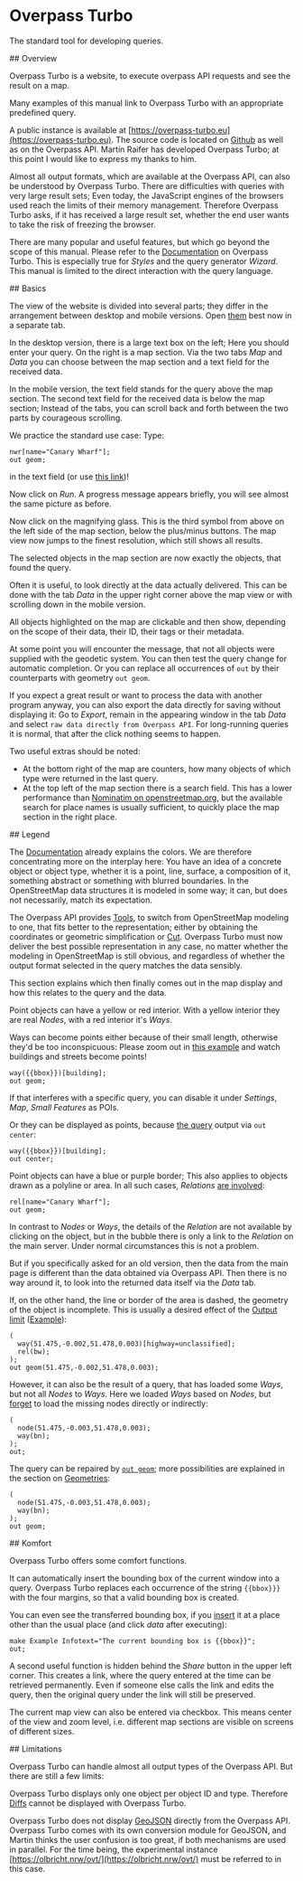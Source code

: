 Overpass Turbo
==============

The standard tool for developing queries.

<a name="overview"/>
## Overview

Overpass Turbo is a website, to execute overpass API requests and see the result on a map.

Many examples of this manual link to Overpass Turbo with an appropriate predefined query.

A public instance is available at [https://overpass-turbo.eu](https://overpass-turbo.eu). The source code is located on [Github](https://github.com/tyrasd/overpass-turbo) as well as on the Overpass API. Martin Raifer has developed Overpass Turbo; at this point I would like to express my thanks to him.

Almost all output formats, which are available at the Overpass API, can also be understood by Overpass Turbo. There are difficulties with queries with very large result sets; Even today, the JavaScript engines of the browsers used reach the limits of their memory management. Therefore Overpass Turbo asks, if it has received a large result set, whether the end user wants to take the risk of freezing the browser.

There are many popular and useful features, but which go beyond the scope of this manual. Please refer to the [Documentation](https://wiki.openstreetmap.org/wiki/DE:Overpass_turbo) on Overpass Turbo. This is especially true for _Styles_ and the query generator _Wizard_. This manual is limited to the direct interaction with the query language.

<a name="basics"/>
## Basics

The view of the website is divided into several parts; they differ in the arrangement between desktop and mobile versions. Open [them](https://overpass-turbo.eu) best now in a separate tab.

In the desktop version, there is a large text box on the left; Here you should enter your query. On the right is a map section. Via the two tabs _Map_ and _Data_ you can choose between the map section and a text field for the received data.

In the mobile version, the text field stands for the query above the map section. The second text field for the received data is below the map section; Instead of the tabs, you can scroll back and forth between the two parts by courageous scrolling.

We practice the standard use case:
Type:

    nwr[name="Canary Wharf"];
    out geom;

in the text field (or use [this link](https://overpass-turbo.eu/?lat=51.4775&lon=0.0&zoom=18&Q=nwr%5Bname%3D%22Canary%20Wharf%22%5D%3B%0Aout%20geom%3B))!

Now click on _Run_. A progress message appears briefly, you will see almost the same picture as before.

Now click on the magnifying glass. This is the third symbol from above on the left side of the map section, below the plus/minus buttons. The map view now jumps to the finest resolution, which still shows all results.

The selected objects in the map section are now exactly the objects, that found the query.

Often it is useful, to look directly at the data actually delivered. This can be done with the tab _Data_ in the upper right corner above the map view or with scrolling down in the mobile version.

All objects highlighted on the map are clickable and then show, depending on the scope of their data, their ID, their tags or their metadata.

At some point you will encounter the message, that not all objects were supplied with the geodetic system. You can then test the query change for automatic completion. Or you can replace all occurrences of ``out`` by their counterparts with geometry ``out geom``.

If you expect a great result or want to process the data with another program anyway, you can also export the data directly for saving without displaying it: Go to _Export_, remain in the appearing window in the tab _Data_ and select ``raw data directly from Overpass API``. For long-running queries it is normal, that after the click nothing seems to happen.

Two useful extras should be noted:

- At the bottom right of the map are counters, how many objects of which type were returned in the last query.
- At the top left of the map section there is a search field. This has a lower performance than [Nominatim on openstreetmap.org](../criteria/nominatim.md), but the available search for place names is usually sufficient, to quickly place the map section in the right place.

<a name="symbols"/>
## Legend

The [Documentation](https://wiki.openstreetmap.org/wiki/EN:Overpass_turbo) already explains the colors. We are therefore concentrating more on the interplay here: You have an idea of a concrete object or object type, whether it is a point, line, surface, a composition of it, something abstract or something with blurred boundaries. In the OpenStreetMap data structures it is modeled in some way; it can, but does not necessarily, match its expectation.

The Overpass API provides [Tools](formats.md#extras), to switch from OpenStreetMap modeling to one, that fits better to the representation; either by obtaining the coordinates or geometric simplification or [Cut](../full_data/bbox.md#crop). Overpass Turbo must now deliver the best possible representation in any case, no matter whether the modeling in OpenStreetMap is still obvious, and regardless of whether the output format selected in the query matches the data sensibly.

This section explains which then finally comes out in the map display and how this relates to the query and the data.

Point objects can have a yellow or red interior. With a yellow interior they are real _Nodes_, with a red interior it's _Ways_.

Ways can become points either because of their small length, otherwise they'd be too inconspicuous: Please zoom out in [this example](https://overpass-turbo.eu/?lat=51.477&lon=0.0&zoom=19&Q=way%28%7B%7Bbbox%7D%7D%29%5Bbuilding%5D%3B%0Aout%20geom%3B) and watch buildings and streets become points!

    way({{bbox}})[building];
    out geom;

If that interferes with a specific query, you can disable it under _Settings_, _Map_, _Small Features_ as POIs.

Or they can be displayed as points, because [the query](https://overpass-turbo.eu/?lat=51.477&lon=0.0&zoom=19&Q=way%28%7B%7Bbbox%7D%7D%29%5Bbuilding%5D%3B%0Aout%20center%3B) output via ``out center``:

    way({{bbox}})[building];
    out center;

Point objects can have a blue or purple border; This also applies to objects drawn as a polyline or area. In all such cases, _Relations_ [are involved](https://overpass-turbo.eu/?lat=51.5045&lon=-0.0195&zoom=17&Q=rel%5Bname%3D%22Canary%20Wharf%22%5D%3B%0Aout%20geom%3B):

    rel[name="Canary Wharf"];
    out geom;

In contrast to _Nodes_ or _Ways_, the details of the _Relation_ are not available by clicking on the object, but in the bubble there is only a link to the _Relation_ on the main server. Under normal circumstances this is not a problem.

But if you specifically asked for an old version, then the data from the main page is different than the data obtained via Overpass API. Then there is no way around it, to look into the returned data itself via the _Data_ tab.

If, on the other hand, the line or border of the area is dashed, the geometry of the object is incomplete. This is usually a desired effect of the [Output limit](../full_data/bbox.md#crop) ([Example](https://overpass-turbo.eu/?lat=51.4765&lon=0.0&zoom=16&Q=%28%0A%20%20way%2851%2E475%2C%2D0%2E002%2C51%2E478%2C0%2E003%29%5Bhighway%3Dunclassified%5D%3B%0A%20%20rel%28bw%29%3B%0A%29%3B%0Aout%20geom%2851%2E475%2C%2D0%2E002%2C51%2E478%2C0%2E003%29%3B)):

    (
      way(51.475,-0.002,51.478,0.003)[highway=unclassified];
      rel(bw);
    );
    out geom(51.475,-0.002,51.478,0.003);

However, it can also be the result of a query, that has loaded some _Ways_, but not all _Nodes_ to _Ways_. Here we loaded _Ways_ based on _Nodes_, but [forget](https://overpass-turbo.eu/?lat=51.4765&lon=0.0&zoom=17&Q=%28%0A%20%20node%2851%2E475%2C%2D0%2E003%2C51%2E478%2C0%2E003%29%3B%0A%20%20way%28bn%29%3B%0A%29%3B%0Aout%3B) to load the missing nodes directly or indirectly:

    (
      node(51.475,-0.003,51.478,0.003);
      way(bn);
    );
    out;
    
The query can be repaired by [``out geom``](https://overpass-turbo.eu/?lat=51.4765&lon=0.0&zoom=17&Q=%28%0A%20%20node%2851%2E475%2C%2D0%2E003%2C51%2E478%2C0%2E003%29%3B%0A%20%20way%28bn%29%3B%0A%29%3B%0Aout%20geom%3B); more possibilities are explained in the section on [Geometries](../full_data/osm_types.md#nodes_ways):    

    (
      node(51.475,-0.003,51.478,0.003);
      way(bn);
    );
    out geom;

<a name="convenience"/>
## Komfort

Overpass Turbo offers some comfort functions.

It can automatically insert the bounding box of the current window into a query. Overpass Turbo replaces each occurrence of the string ``{{bbox}}}`` with the four margins, so that a valid bounding box is created.

You can even see the transferred bounding box, if you [insert](https://overpass-turbo.eu/?lat=51.4765&lon=0.0&zoom=17&Q=make%20Example%20Infotext%3D%22The%20current%20bounding%20box%20is%20%7B%7Bbbox%7D%7D%22%3B%0Aout%3B) it at a place other than the usual place (and click _data_ after executing):

    make Example Infotext="The current bounding box is {{bbox}}";
    out;
    
A second useful function is hidden behind the _Share_ button in the upper left corner. This creates a link, where the query entered at the time can be retrieved permanently. Even if someone else calls the link and edits the query, then the original query under the link will still be preserved.

The current map view can also be entered via checkbox. This means center of the view and zoom level, i.e. different map sections are visible on screens of different sizes.

<a name="limitations"/>
## Limitations

Overpass Turbo can handle almost all output types of the Overpass API. But there are still a few limits:

Overpass Turbo displays only one object per object ID and type. Therefore [Diffs](index.md) cannot be displayed with Overpass Turbo.

Overpass Turbo does not display [GeoJSON](../targets/formats.md#json) directly from the Overpass API. Overpass Turbo comes with its own conversion module for GeoJSON, and Martin thinks the user confusion is too great, if both mechanisms are used in parallel. For the time being, the experimental instance [https://olbricht.nrw/ovt/](https://olbricht.nrw/ovt/) must be referred to in this case.
